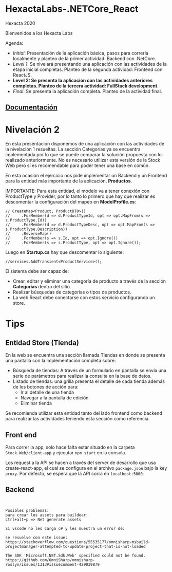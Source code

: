 # HexactaLabs-.NETCore_React

Hexacta 2020

Bienvenidos a los Hexacta Labs

Agenda:
* _Initial_: Presentación de la aplicación básica, pasos para correrla localmente y planteo de la primer actividad: Backend con .NetCore.
* _Level 1_: Se nivelará presentando una aplicación con las actividades de la etapa inicial completas. Planteo de la segunda actividad: Frontend con ReactJS.
* __Level 2: Se presenta la aplicación con las actividades anteriores completas. Planteo de la tercera actividad: FullStack development.__
* _Final_: Se presenta la aplicación completa. Planteo de la actividad final. 


## [Documentación](./Docs/index.md)


# Nivelación 2
En esta presentación disponemos de una aplicación con las actividades de la nivelación 1 resueltas. La sección Categorías ya se encuentra implementada por lo que se puede comparar la solución propuesta con lo realizado anteriormente.
No es necesario utilizar esta versión de la Stock Web pero sí es recomendable para poder tener una base en común.

En esta ocasión el ejercicio nos pide implementar un Backend y un Frontend para la entidad más importante de la aplicación, __Productos__.

IMPORTANTE: Para esta entidad, el modelo va a tener conexión con ProductType y Provider, por lo tanto lo primero que hay que realizar es descomentar la configuración del mapeo en __ModelProfile.cs__:

```
// CreateMap<Product, ProductDTO>()
//     .ForMember(d => d.ProductTypeId, opt => opt.MapFrom(s => s.ProductType.Id))
//     .ForMember(d => d.ProductTypeDesc, opt => opt.MapFrom(s => s.ProductType.Description))
//     .ReverseMap()
//     .ForMember(s => s.Id, opt => opt.Ignore())
//     .ForMember(s => s.ProductType, opt => opt.Ignore());
```

Luego en __Startup.cs__ hay que descomentar lo siguiente:
```
//services.AddTransient<ProductService>();
```

El sistema debe ser capaz de:
* Crear, editar y eliminar una categoría de producto a través de la sección __Categorías__ dentro del sitio.
* Realizar búsquedas de categorías o tipos de productos.
* La web React debe conectarse con estos servicio configurando un store.

# Tips
## Entidad Store (Tienda)
En la web se encuentra una sección llamada Tiendas en donde se presenta una pantalla con la implementación completa sobre:
* Búsqueda de tiendas: A través de un formulario en pantalla se envía una serie de parámetros para realizar la consulta en la base de datos.
* Listado de tiendas: una grilla presenta el detalle de cada tienda además de los botones de acción para:
  * Ir al detalle de una tienda
  * Navegar a la pantalla de edición
  * Eliminar tienda

Se recomienda utilizar esta entidad tanto del lado frontend como backend para realizar las actividades teniendo esta sección como referencia.

## Front end

Para correr la app, solo hace falta estar situado en la carpeta `Stock.Web/client-app` y ejecutar `npm start` en la consola.

Los request a la API se hacen a través del server de desarrollo que usa create-react-app, el cual se configura en el archivo
`package.json` bajo la key `proxy`. Por defecto, se espera que la API corra en `localhost:5000`.

## Backend

```dotnet run --project Stock.Api/Stock.Api.csproj


Posibles problemas: 
para crear los assets para buildear: 
ctrl+alt+p => Net generate assets

Si vscode no les carga c# y les muestra un error de: 

se resuelve con este issue: 
https://stackoverflow.com/questions/55535177/omnisharp-msbuild-projectmanager-attempted-to-update-project-that-is-not-loaded

The SDK 'Microsoft.NET.Sdk.Web' specified could not be found.
https://github.com/OmniSharp/omnisharp-roslyn/issues/1313#issuecomment-429039879
```

